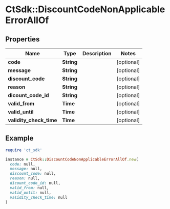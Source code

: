 # CtSdk::DiscountCodeNonApplicableErrorAllOf

## Properties

| Name | Type | Description | Notes |
| ---- | ---- | ----------- | ----- |
| **code** | **String** |  | [optional] |
| **message** | **String** |  | [optional] |
| **discount_code** | **String** |  | [optional] |
| **reason** | **String** |  | [optional] |
| **dicount_code_id** | **String** |  | [optional] |
| **valid_from** | **Time** |  | [optional] |
| **valid_until** | **Time** |  | [optional] |
| **validity_check_time** | **Time** |  | [optional] |

## Example

```ruby
require 'ct_sdk'

instance = CtSdk::DiscountCodeNonApplicableErrorAllOf.new(
  code: null,
  message: null,
  discount_code: null,
  reason: null,
  dicount_code_id: null,
  valid_from: null,
  valid_until: null,
  validity_check_time: null
)
```

